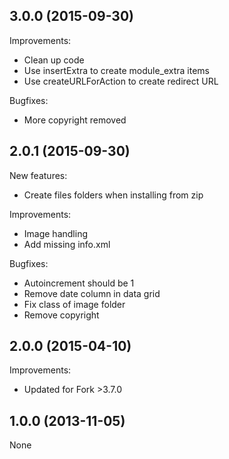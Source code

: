 3.0.0 (2015-09-30)
--
Improvements:

* Clean up code
* Use insertExtra to create module_extra items
* Use createURLForAction to create redirect URL

Bugfixes:

* More copyright removed

2.0.1 (2015-09-30)
--
New features:

* Create files folders when installing from zip

Improvements:

* Image handling
* Add missing info.xml

Bugfixes:

* Autoincrement should be 1
* Remove date column in data grid
* Fix class of image folder
* Remove copyright

2.0.0 (2015-04-10)
--
Improvements:

* Updated for Fork >3.7.0

1.0.0 (2013-11-05)
--
None
